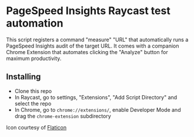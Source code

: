 # PageSpeed Insights Raycast test automation

This script registers a command "measure" "URL" that automatically runs a PageSpeed Insights audit of the target URL.
It comes with a companion Chrome Extension that automates clicking the "Analyze" button for maximum productivity.

## Installing

- Clone this repo
- In Raycast, go to settings, "Extensions", "Add Script Directory" and select the repo
- In Chrome, go to `chrome://extensions/`, enable Developer Mode and drag the `chrome-extension` subdirectory

Icon courtesy of [Flaticon](https://www.flaticon.com/free-icons/lighthouse)
